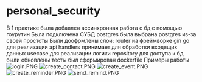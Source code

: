 # personal_security
В 1 практике была добавлен ассинхронная работа с бд с помощью гоурутин
Была подключена СУБД postgres была выбрана postgres из-за своей простоты
Были доофрмлены слои:
router на фреймворке gin go для реализации api
handlers принимает для обработки входящих данных
usecase для реализации логики
repository для доступа к бд
были обновлены тесты 
был сформирован dockerfile
Примеры работы
![login.PNG](personal_security\login.PNG)
![create_contact.PNG](personal_security\create_contact.PNG)
![create_event.PNG](personal_security\create_event.PNG)
![create_reminder.PNG](personal_security\create_reminder.PNG)
![send_remind.PNG](personal_security\send_remind.PNG)